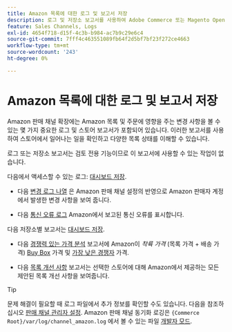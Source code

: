 ```yaml
---
title: Amazon 목록에 대한 로그 및 보고서 저장
description: 로그 및 저장소 보고서를 사용하여 Adobe Commerce 또는 Magento Open Source 저장소 및 Amazon Marketplace 목록에서 발생하는 상황을 확인할 수 있습니다.
feature: Sales Channels, Logs
exl-id: 4654f718-d15f-4c3b-b984-ac7b9c29e6c4
source-git-commit: 7fff4c463551089fb64f2d5bf7bf23f272ce4663
workflow-type: tm+mt
source-wordcount: '243'
ht-degree: 0%

---
```


# Amazon 목록에 대한 로그 및 보고서 저장

Amazon 판매 채널 확장에는 Amazon 목록 및 주문에 영향을 주는 변경 사항을 볼 수 있는 몇 가지 중요한 로그 및 스토어 보고서가 포함되어 있습니다. 이러한 보고서를 사용하여 스토어에서 일어나는 일을 확인하고 다양한 목록 상태를 이해할 수 있습니다.

로그 또는 저장소 보고서는 검토 전용 기능이므로 이 보고서에 사용할 수 있는 작업이 없습니다.

다음에서 액세스할 수 있는 로그: [대시보드 저장](./amazon-store-dashboard.md).

- 다음 [변경 로그 나열](./listing-changes-log.md) 은 Amazon 판매 채널 설정의 반영으로 Amazon 판매자 계정에서 발생한 변경 사항을 보여 줍니다.

- 다음 [통신 오류 로그](./communication-errors-log.md) Amazon에서 보고된 통신 오류를 표시합니다.

다음 저장소별 보고서는 [대시보드 저장](./amazon-store-dashboard.md).

- 다음 [경쟁력 있는 가격 분석](./competitive-price-analysis.md) 보고서에 Amazon이 _착륙 가격_ (목록 가격 + 배송 가격) [Buy Box](./buy-box-competitor-pricing.md) 가격 및 [가장 낮은 경쟁자](./lowest-competitor-pricing.md) 가격.

- 다음 [목록 개선 사항](./listing-improvements.md) 보고서는 선택한 스토어에 대해 Amazon에서 제공하는 모든 제안된 목록 개선 사항을 보여줍니다.

>[!TIP]
>
>문제 해결이 필요할 때 로그 파일에서 추가 정보를 확인할 수도 있습니다. 다음을 참조하십시오 [판매 채널 관리자 설정](./sales-channel-settings.md). Amazon 판매 채널 동기화 로깅은 `{Commerce Root}/var/log/channel_amazon.log` 에서 볼 수 있는 파일 [개발자 모드](https://experienceleague.adobe.com/docs/commerce-admin/systems/tools/developer-tools.html#operation-modes).

